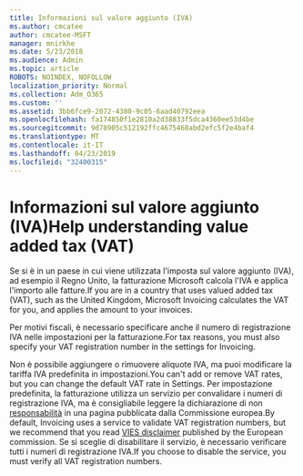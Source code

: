 ```yaml
---
title: Informazioni sul valore aggiunto (IVA)
ms.author: cmcatee
author: cmcatee-MSFT
manager: mnirkhe
ms.date: 5/23/2018
ms.audience: Admin
ms.topic: article
ROBOTS: NOINDEX, NOFOLLOW
localization_priority: Normal
ms.collection: Adm_O365
ms.custom: ''
ms.assetid: 3bb6fce9-2072-4380-9c05-6aad40792eea
ms.openlocfilehash: fa174850f1e2810a2d38833f5dca4360ee53d4be
ms.sourcegitcommit: 9d78905c512192ffc4675468abd2efc5f2e4baf4
ms.translationtype: MT
ms.contentlocale: it-IT
ms.lasthandoff: 04/23/2019
ms.locfileid: "32400315"
---
```

# <a name="help-understanding-value-added-tax-vat"></a><span data-ttu-id="cea8b-102">Informazioni sul valore aggiunto (IVA)</span><span class="sxs-lookup"><span data-stu-id="cea8b-102">Help understanding value added tax (VAT)</span></span>

<span data-ttu-id="cea8b-103">Se si è in un paese in cui viene utilizzata l'imposta sul valore aggiunto (IVA), ad esempio il Regno Unito, la fatturazione Microsoft calcola l'IVA e applica l'importo alle fatture.</span><span class="sxs-lookup"><span data-stu-id="cea8b-103">If you are in a country that uses valued added tax (VAT), such as the United Kingdom, Microsoft Invoicing calculates the VAT for you, and applies the amount to your invoices.</span></span>
  
<span data-ttu-id="cea8b-104">Per motivi fiscali, è necessario specificare anche il numero di registrazione IVA nelle impostazioni per la fatturazione.</span><span class="sxs-lookup"><span data-stu-id="cea8b-104">For tax reasons, you must also specify your VAT registration number in the settings for Invoicing.</span></span>
  
<span data-ttu-id="cea8b-105">Non è possibile aggiungere o rimuovere aliquote IVA, ma puoi modificare la tariffa IVA predefinita in impostazioni.</span><span class="sxs-lookup"><span data-stu-id="cea8b-105">You can't add or remove VAT rates, but you can change the default VAT rate in Settings.</span></span> <span data-ttu-id="cea8b-106">Per impostazione predefinita, la fatturazione utilizza un servizio per convalidare i numeri di registrazione IVA, ma è consigliabile leggere la dichiarazione di non [responsabilità](https://go.microsoft.com/fwlink/?LinkID=841741) in una pagina pubblicata dalla Commissione europea.</span><span class="sxs-lookup"><span data-stu-id="cea8b-106">By default, Invoicing uses a service to validate VAT registration numbers, but we recommend that you read [VIES disclaimer](https://go.microsoft.com/fwlink/?LinkID=841741) published by the European commission.</span></span> <span data-ttu-id="cea8b-107">Se si sceglie di disabilitare il servizio, è necessario verificare tutti i numeri di registrazione IVA.</span><span class="sxs-lookup"><span data-stu-id="cea8b-107">If you choose to disable the service, you must verify all VAT registration numbers.</span></span> 
  

